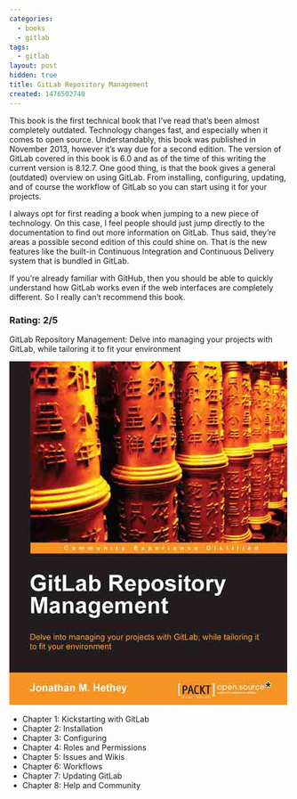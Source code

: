 ```yaml
---
categories:
  - books
  - gitlab
tags:
  - gitlab
layout: post
hidden: true
title: GitLab Repository Management
created: 1476502740
---
```


This book is the first technical book that I’ve read that’s been almost completely outdated. Technology changes fast, and especially when it comes to open source. Understandably, this book was published in November 2013, however it’s way due for a second edition. The version of GitLab covered in this book is 6.0 and as of the time of this writing the current version is 8.12.7.  One good thing, is that the book gives a  general (outdated) overview on using GitLab. From installing, configuring, updating, and of course the workflow of GitLab so you can start using it for your projects.

I always opt for first reading a book when jumping to a new piece of technology. On this case, I feel people should just jump directly to the documentation to find out more information on GitLab. Thus said, they’re areas a possible second edition of this could shine on. That is the new features like the built-in Continuous Integration and Continuous Delivery system that is bundled in GitLab.

If you’re already familiar with GitHub, then you should be able to quickly understand how GitLab works even if the web interfaces are completely different. So I really can’t recommend this book.

### Rating: 2/5

GitLab Repository Management: Delve into managing your projects with GitLab, while tailoring it to fit your environment

<a href="https://www.packtpub.com/application-development/gitlab-repository-management" target="_blank"><img src="/assets/books/GiLab-Repository-Management.jpg"></a>

* Chapter 1: Kickstarting with GitLab
* Chapter 2: Installation
* Chapter 3: Configuring
* Chapter 4: Roles and Permissions
* Chapter 5: Issues and Wikis
* Chapter 6: Workflows
* Chapter 7: Updating GitLab
* Chapter 8: Help and Community
